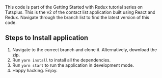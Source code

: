 This code is part of the Getting Started with Redux tutorial series on Tutsplus. This is the v2 of the contact list application built using React and Redux. Navigate through the branch list to find the latest version of this code. 

## Steps to Install application

1. Navigate to the correct branch and clone it. Alternatively, download the zip.
2. Run `yarn install` to install all the dependencies.
3. Run `yarn start` to run the application in development mode.
4. Happy hacking. Enjoy.
